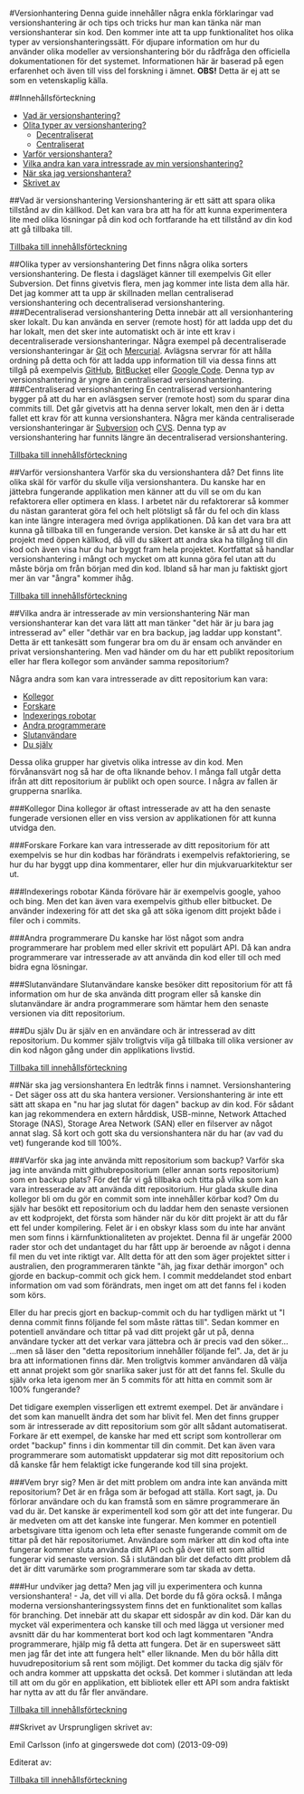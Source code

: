 #Versionhantering
Denna guide innehåller några enkla förklaringar vad versionshantering är och tips och tricks hur man kan tänka när man versionshanterar sin kod. Den kommer inte att ta upp funktionalitet hos olika typer av versionshanteringssätt. För djupare information om hur du använder olika modeller av versionshantering bör du rådfråga den officiella dokumentationen för det systemet. Informationen här är baserad på egen erfarenhet och även till viss del forskning i ämnet. **OBS!** Detta är ej att se som en vetenskaplig källa.

##Innehållsförteckning
* [Vad är versionshantering?](#vad-ar-versionshantering)
* [Olita typer av versionshantering?](#olika-typer-av-versionshantering)
	* [Decentraliserat](#decentraliserad-versionshantering)
	* [Centraliserat](#centraliserad-versionshantering)
* [Varför versionshantera?](#varför-versionshantera)
* [Vilka andra kan vara intressrade av min versionshantering?](#vilka-andra-ar-intresserade-av-min-versionshantering)
* [När ska jag versionshantera?](#nar-ska-jag-versionshantera)
* [Skrivet av](#skrivet-av)

##Vad är versionshantering
Versionshantering är ett sätt att spara olika tillstånd av din källkod. Det kan vara bra att ha för att kunna experimentera lite med olika lösningar på din kod och fortfarande ha ett tillstånd av din kod att gå tillbaka till.

[Tillbaka till innehållsförteckning](#innehallsforteckning)

##Olika typer av versionshantering
Det finns några olika sorters versionshantering. De flesta i dagsläget känner till exempelvis Git eller Subversion. Det finns givetvis flera, men jag kommer inte lista dem alla här. Det jag kommer att ta upp är skillnaden mellan centraliserad versionshantering och decentraliserad versionshantering.
###Decentraliserad versionshantering
Detta innebär att all versionhantering sker lokalt. Du kan använda en server (remote host) för att ladda upp det du har lokalt, men det sker inte automatiskt och är inte ett krav i decentraliserade versionshanteringar. Några exempel på decentraliserade versionshanteringar är [Git](http://git-scm.com/) och [Mercurial](http://mercurial.selenic.com/). Avlägsna servrar för att hålla ordning på detta och för att ladda upp information till via dessa finns att tillgå på exempelvis [GitHub](http://www.github.com), [BitBucket](http://www.bitbucket.com) eller [Google Code](http://code.google.com/). Denna typ av versionshantering är yngre än centraliserad versionshantering.
###Centraliserad versionshantering
En centraliserad versionhantering bygger på att du har en avläsgsen server (remote host) som du sparar dina commits till. Det går givetvis att ha denna server lokalt, men den är i detta fallet ett krav för att kunna versionshantera. Några mer kända centraliserade versionshanteringar är [Subversion](http://subversion.tigris.org/) och [CVS](http://cvs.nongnu.org/). Denna typ av versionshantering har funnits längre än decentraliserad versionshantering.

[Tillbaka till innehållsförteckning](#innehallsforteckning)

##Varför versionshantera
Varför ska du versionshantera då? Det finns lite olika skäl för varför du skulle vilja versionshantera. Du kanske har en jättebra fungerande applikation men känner att du vill se om du kan refaktorera eller optimera en klass. I arbetet när du refaktorerar så kommer du nästan garanterat göra fel och helt plötsligt så får du fel och din klass kan inte längre interagera med övriga applikationen. Då kan det vara bra att kunna gå tillbaka till en fungerande version. Det kanske är så att du har ett projekt med öppen källkod, då vill du säkert att andra ska ha tillgång till din kod och även visa hur du har byggt fram hela projektet. Kortfattat så handlar versionshantering i mångt och mycket om att kunna göra fel utan att du måste börja om från början med din kod. Ibland så har man ju faktiskt gjort mer än var "ångra" kommer ihåg.

[Tillbaka till innehållsförteckning](#innehallsforteckning)

##Vilka andra är intresserade av min versionshantering
När man versionshanterar kan det vara lätt att man tänker "det här är ju bara jag intresserad av" eller "dethär var en bra backup, jag laddar upp konstant". Detta är ett tankesätt som fungerar bra om du är ensam och använder en privat versionshantering. Men vad händer om du har ett publikt repositorium eller har flera kollegor som använder samma repositorium?

Några andra som kan vara intresserade av ditt repositorium kan vara:

* [Kollegor](#kollegor)
* [Forskare](#forskare)
* [Indexerings robotar](#indexerings-robotar)
* [Andra programmerare](#andra-programmerare)
* [Slutanvändare](#slutanvandare)
* [Du själv](#du-sjalv)

Dessa olika grupper har givetvis olika intresse av din kod. Men förvånansvärt nog så har de ofta liknande behov. I många fall utgår detta ifrån att ditt repositorium är publikt och open source. I några av fallen är grupperna snarlika.

###Kollegor
Dina kollegor är oftast intresserade av att ha den senaste fungerade versionen eller en viss version av applikationen för att kunna utvidga den.

###Forskare
Forkare kan vara intresserade av ditt repositorium för att exempelvis se hur din kodbas har förändrats i exempelvis refaktoriering, se hur du har byggt upp dina kommentarer, eller hur din mjukvaruarkitektur ser ut.

###Indexerings robotar
Kända förövare här är exempelvis google, yahoo och bing. Men det kan även vara exempelvis github eller bitbucket. De använder indexering för att det ska gå att söka igenom ditt projekt både i filer och i commits.

###Andra programmerare
Du kanske har löst något som andra programmerare har problem med eller skrivit ett populärt API. Då kan andra programmerare var intresserade av att använda din kod eller till och med bidra egna lösningar.

###Slutanvändare
Slutanvändare kanske besöker ditt repositorium för att få information om hur de ska använda ditt program eller så kanske din slutanvändare är andra programmerare som hämtar hem den senaste versionen via ditt repositorium.

###Du själv
Du är själv en en användare och är intresserad av ditt repositorium. Du kommer själv troligtvis vilja gå tillbaka till olika versioner av din kod någon gång under din applikations livstid.

[Tillbaka till innehållsförteckning](#innehallsforteckning)

##När ska jag versionshantera
En ledtråk finns i namnet. Versionshantering - Det säger oss att du ska hantera versioner. Versionshantering är inte ett sätt att skapa en "nu har jag slutat för dagen" backup av din kod. För sådant kan jag rekommendera en extern hårddisk, USB-minne, Network Attached Storage (NAS), Storage Area Network (SAN) eller en filserver av något annat slag. Så kort och gott ska du versionshantera när du har (av vad du vet) fungerande kod till 100%.

###Varför ska jag inte använda mitt repositorium som backup?
Varför ska jag inte använda mitt githubrepositorium (eller annan sorts repositorium) som en backup plats? För det får vi gå tillbaka och titta på vilka som kan vara intresserade av att använda ditt repositorium. Hur glada skulle dina kollegor bli om du gör en commit som inte innehåller körbar kod?  Om du själv har besökt ett repositorium och du laddar hem den senaste versionen av ett kodprojekt, det första som händer när du kör ditt projekt är att du får ett fel under kompilering. Felet är i en obskyr klass som du inte har använt men som finns i kärnfunktionaliteten av projektet. Denna fil är ungefär 2000 rader stor och det undantaget du har fått upp är beroende av något i denna fil men du vet inte riktigt var. Allt detta för att den som äger projektet sitter i australien, den programmeraren tänkte "äh, jag fixar dethär imorgon" och gjorde en backup-commit och gick hem. I commit meddelandet stod enbart information om vad som förändrats, men inget om att det fanns fel i koden som körs.

Eller du har precis gjort en backup-commit och du har tydligen märkt ut "I denna commit finns följande fel som måste rättas till". Sedan kommer en potentiell användare och tittar på vad ditt projekt går ut på, denna användare tycker att det verkar vara jättebra och är precis vad den söker... ...men så läser den "detta repositorium innehåller följande fel". Ja, det är ju bra att informationen finns där. Men troligtvis kommer användaren då välja ett annat projekt som gör snarlika saker just för att det fanns fel. Skulle du själv orka leta igenom mer än 5 commits för att hitta en commit som är 100% fungerande?

Det tidigare exemplen visserligen ett extremt exempel. Det är användare i det som kan manuellt ändra det som har blivit fel. Men det finns grupper som är intresserade av ditt repositorium som gör allt sådant automatiserat. Forkare är ett exempel, de kanske har med ett script som kontrollerar om ordet "backup" finns i din kommentar till din commit. Det kan även vara programmerare som automatiskt uppdaterar sig mot ditt repositorium och då kanske får hem felaktigt icke fungerande kod till sina projekt.

###Vem bryr sig?
Men är det mitt problem om andra inte kan använda mitt repositorium? Det är en fråga som är befogad att ställa. Kort sagt, ja. Du förlorar användare och du kan framstå som en sämre programmerare än vad du är. Det kanske är experimentell kod som gör att det inte fungerar. Du är medveten om att det kanske inte fungerar. Men kommer en potentiell arbetsgivare titta igenom och leta efter senaste fungerande commit om de tittar på det här repositoriumet. Användare som märker att din kod ofta inte fungerar kommer sluta använda ditt API och gå över till ett som alltid fungerar vid senaste version. Så i slutändan blir det defacto ditt problem då det är ditt varumärke som programmerare som tar skada av detta.

###Hur undviker jag detta?
Men jag vill ju experimentera och kunna versionshantera! - Ja, det vill vi alla. Det borde du få göra också. I många moderna versionshanteringssystem finns det en funktionalitet som kallas för branching. Det innebär att du skapar ett sidospår av din kod. Där kan du mycket väl experimentera och kanske till och med lägga ut versioner med avsnitt där du har kommenterat bort kod och lagt kommentaren "Andra programmerare, hjälp mig få detta att fungera. Det är en supersweet sätt men jag får det inte att fungera helt" eller liknande. Men du bör hålla ditt huvudrepositorium så rent som möjligt. Det kommer du tacka dig själv för och andra kommer att uppskatta det också. Det kommer i slutändan att leda till att om du gör en applikation, ett bibliotek eller ett API som andra faktiskt har nytta av att du får fler användare.

[Tillbaka till innehållsförteckning](#innehallsforteckning)

##Skrivet av
Ursprungligen skrivet av:

Emil Carlsson (info at gingerswede dot com) (2013-09-09)

Editerat av:


[Tillbaka till innehållsförteckning](#innehallsforteckning)